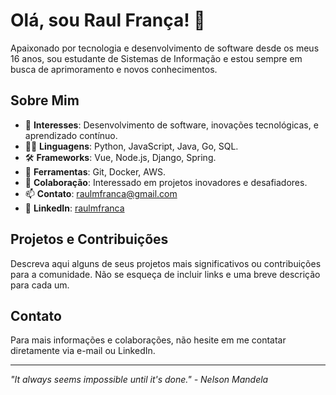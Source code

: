 # Olá, sou Raul França! 👋

Apaixonado por tecnologia e desenvolvimento de software desde os meus 16 anos, sou estudante de Sistemas de Informação e estou sempre em busca de aprimoramento e novos conhecimentos.

## Sobre Mim
- 🌱 **Interesses**: Desenvolvimento de software, inovações tecnológicas, e aprendizado contínuo.
- 👨‍💻 **Linguagens**: Python, JavaScript, Java, Go, SQL.
- 🛠️ **Frameworks**: Vue, Node.js, Django, Spring.
- 🔧 **Ferramentas**: Git, Docker, AWS.
- 🤝 **Colaboração**: Interessado em projetos inovadores e desafiadores.
- 📫 **Contato**: [raulmfranca@gmail.com](mailto:raulmfranca@gmail.com)
- 📄 **LinkedIn**: [raulmfranca](https://www.linkedin.com/in/raulmfranca/)

## Projetos e Contribuições
Descreva aqui alguns de seus projetos mais significativos ou contribuições para a comunidade. Não se esqueça de incluir links e uma breve descrição para cada um.

## Contato
Para mais informações e colaborações, não hesite em me contatar diretamente via e-mail ou LinkedIn.

---

*"It always seems impossible until it's done." - Nelson Mandela*
